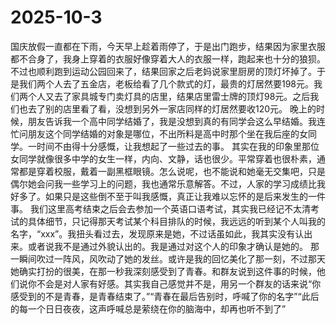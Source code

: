 # 2025-10-3
国庆放假一直都在下雨，今天早上趁着雨停了，于是出门跑步，结果因为家里衣服都不合身了，我身上穿着的衣服好像穿着大人的衣服一样，跑起来也十分的狼狈。不过也顺利跑到运动公园回来了，结果回家之后老妈说家里厨房的顶灯坏掉了。于是我们两个人去了五金店，老板给看了几个款式的灯，最贵的灯居然要198元。我们两个人又去了家具城专门卖灯具的店里，结果店里雷士牌的顶灯98元。之后我们也去了别的店里看了看，没想到另外一家店同样的灯居然要收120元。
晚上的时候，朋友告诉我一个高中同学结婚了，我是没想到真的有同学会这么早结婚。我连忙问朋友这个同学结婚的对象是哪位，不出所料是高中时那个坐在我后座的女同学。一时间不由得十分感慨，让我想起了一些过去的事。
其实在我的印象里那位女同学就像很多中学的女生一样，内向、文静，话也很少。平常穿着也很朴素，通常都是穿着校服，戴着一副黑框眼镜。怎么说呢，也不能说和她毫无交集吧，只是偶尔她会问我一些学习上的问题，我也通常乐意解答。不过，人家的学习成绩比我好多了。如果只是这些倒不至于叫我感慨，真正让我难以忘怀的是后来发生的一件事。
我们这里高考结束之后会去参加一个英语口语考试，其实我已经记不太清考试的具体细节，只记得那天考试某个科目排队的时候，我远远的听到某个人叫我的名字，“xxx”。我扭头看过去，发现原来是她，不过话虽如此，我其实没有认出来。或者说我不是通过外貌认出的。我是通过对这个人的印象才确认是她的。
那一瞬间吹过一阵风，风吹动了她的发丝。或许是我的回忆美化了那一刻，不过那天她确实打扮的很美，在那一秒我深刻感受到了青春。和群友说到这件事的时候，他们说你不会是对人家有好感。其实我自己感觉并不是，用另一个群友的话来说“你感受到的不是青春，是青春结束了。”“青春在最后告别时，呼喊了你的名字”“此后的每一个日日夜夜，这声呼喊总是萦绕在你的脑海中，却再也听不到了”